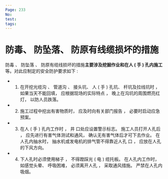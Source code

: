 ```yaml
---
Page: 233
No: 
test: 
tags: 
---
```

# 防毒、 防坠落、 防原有线缆损坏的措施
防毒 、 防坠落 、 防原有缆线损坏的措施**主要涉及挖掘作业和在人 ( 手 ) 孔内施工**等。对此应制定的安全防护要求如下 :
- 1. 在开挖光缆沟 、 管道沟 、 接头坑、 人 ( 手 ) 孔坑、 杆坑及拉线坑时 ， 如果当天不能回填， 应根据现场的实际特点 ， 晚上在沟坑的周围燃亮红灯， 以防人员跌落。
- 2. 施工过程中挖出有害物质时， 应及时向有关部门报告 ， 必要时启动应急预案。
- 3. 在人 ( 手 ) 孔内工作时 ， 井 口处应设置警示标志。 施工人员打开人孔后 ， 应先进行有害气体测试和通风， 确认无有害气体后才可下去作业。 在人孔内抽水时， 抽水机或发电机的排气管不得靠近人孔 口 ， 应放在人孔的下风方向。
- 4. 下人孔时必须使用梯子 ， 不得蹬踩光 ( 电 ) 缆托板。 在人孔内工作时， 如感觉头晕、 呼吸困难， 必须离开人孔 ， 采取通风措施。 严禁在人孔内吸烟。
